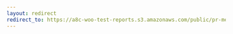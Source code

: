 ```yaml
---
layout: redirect
redirect_to: https://a8c-woo-test-reports.s3.amazonaws.com/public/pr-merge/40672/e2e/index.html
---
```

